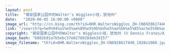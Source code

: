 ```yaml
---
layout: post
title:  "锡安国家公园中的Walter's Wiggles小径，犹他州"
date:   "2020-06-05 16:00:00 +0800"
image_url: "http://cn.bing.com/th?id=OHR.WaltersWiggles_ZH-CN6928617440_1920x1080.jpg&rf=LaDigue_1920x1080.jpg&pid=hp"
link: "/search?q=%e9%94%a1%e5%ae%89%e5%9b%bd%e5%ae%b6%e5%85%ac%e5%9b%ad&form=hpcapt&mkt=zh-cn"
copyright: "锡安国家公园中的Walter's Wiggles小径，犹他州 (© Dennis Frates/Alamy)"
image_hash: "6082b91a7b5ebc37e8278028deb19157"
image_filename: "th?id=OHR.WaltersWiggles_ZH-CN6928617440_1920x1080.jpg&rf=LaDigue_1920x1080.jpg&pid=hp"
---
```

